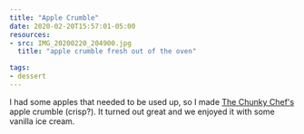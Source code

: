 ```yaml
---
title: "Apple Crumble"
date: 2020-02-20T15:57:01-05:00
resources:
- src: IMG_20200220_204900.jpg
  title: "apple crumble fresh out of the oven"

tags:
- dessert
---
```


I had some apples that needed to be used up, so I made [The Chunky Chef's](https://www.thechunkychef.com/old-fashioned-easy-apple-crisp/) apple crumble (crisp?). It turned out great and we enjoyed it with some vanilla ice cream.


